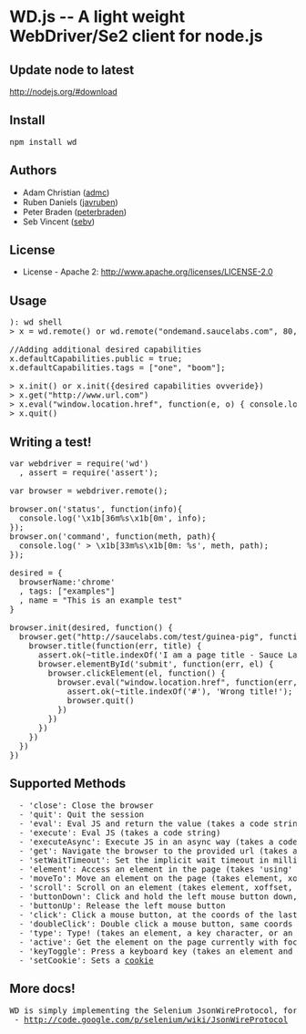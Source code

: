 # WD.js -- A light weight WebDriver/Se2 client for node.js

## Update node to latest

http://nodejs.org/#download

## Install

<pre>
npm install wd
</pre>

## Authors

  - Adam Christian ([admc](http://github.com/admc))
  - Ruben Daniels ([javruben](https://github.com/javruben))
  - Peter Braden ([peterbraden](https://github.com/peterbraden))
  - Seb Vincent ([sebv](https://github.com/sebv))
  
## License

  * License - Apache 2: http://www.apache.org/licenses/LICENSE-2.0

## Usage

<pre>
): wd shell
> x = wd.remote() or wd.remote("ondemand.saucelabs.com", 80, "username", "apikey")

//Adding additional desired capabilities
x.defaultCapabilities.public = true;
x.defaultCapabilities.tags = ["one", "boom"];

> x.init() or x.init({desired capabilities ovveride})
> x.get("http://www.url.com")
> x.eval("window.location.href", function(e, o) { console.log(o) })
> x.quit()
</pre>


## Writing a test!

<pre>
var webdriver = require('wd')
  , assert = require('assert');

var browser = webdriver.remote();

browser.on('status', function(info){
  console.log('\x1b[36m%s\x1b[0m', info);
});
browser.on('command', function(meth, path){
  console.log(' > \x1b[33m%s\x1b[0m: %s', meth, path);
});

desired = {
  browserName:'chrome'
  , tags: ["examples"]
  , name = "This is an example test"
}

browser.init(desired, function() {
  browser.get("http://saucelabs.com/test/guinea-pig", function() {
    browser.title(function(err, title) {
      assert.ok(~title.indexOf('I am a page title - Sauce Labs'), 'Wrong title!');
      browser.elementById('submit', function(err, el) {
        browser.clickElement(el, function() {
          browser.eval("window.location.href", function(err, title) {
            assert.ok(~title.indexOf('#'), 'Wrong title!');
            browser.quit()
          })
        })
      })
    })
  })
})
</pre>

## Supported Methods

<pre>
  - 'close': Close the browser
  - 'quit': Quit the session
  - 'eval': Eval JS and return the value (takes a code string)
  - 'execute': Eval JS (takes a code string)
  - 'executeAsync': Execute JS in an async way (takes a code string)
  - 'get': Navigate the browser to the provided url (takes a URL)
  - 'setWaitTimeout': Set the implicit wait timeout in milliseonds (takes wait time in ms)
  - 'element': Access an element in the page (takes 'using' and 'value' so ex: 'id', 'idofelement')
  - 'moveTo': Move an element on the page (takes element, xoffset and yoffset'
  - 'scroll': Scroll on an element (takes element, xoffset, yoffset)
  - 'buttonDown': Click and hold the left mouse button down, at the coords of the last moveTo
  - 'buttonUp': Release the left mouse button
  - 'click': Click a mouse button, at the coords of the last moveTo (takes a button param for {LEFT = 0, MIDDLE = 1 , RIGHT = 2})
  - 'doubleClick': Double click a mouse button, same coords as click
  - 'type': Type! (takes an element, a key character, or an array of char keys)
  - 'active': Get the element on the page currently with focus
  - 'keyToggle': Press a keyboard key (takes an element and a key character'
  - 'setCookie': Sets a <a href="http://code.google.com/p/selenium/wiki/JsonWireProtocol#Cookie_JSON_Object">cookie</a>
</pre>

## More docs!
<pre>
WD is simply implementing the Selenium JsonWireProtocol, for more details see the official docs:
 - <a href="http://code.google.com/p/selenium/wiki/JsonWireProtocol">http://code.google.com/p/selenium/wiki/JsonWireProtocol</a>
</pre>
